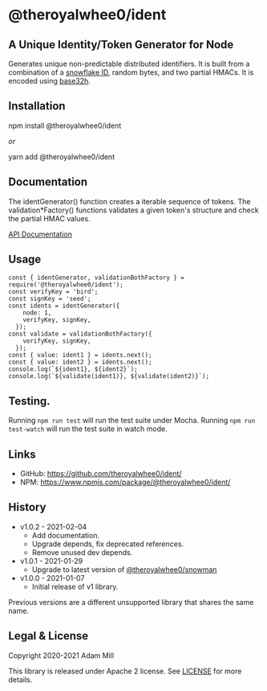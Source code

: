 # @theroyalwhee0/ident

## A Unique Identity/Token Generator for Node
Generates unique non-predictable distributed identifiers.
It is built from a combination of a [snowflake ID](https://github.com/theroyalwhee0/snowman/), random bytes, and two partial HMACs. It is encoded using [base32h](https://base32h.github.io/).


## Installation
npm install @theroyalwhee0/ident

*or*

yarn add @theroyalwhee0/ident


## Documentation
The identGenerator() function creates a iterable sequence of tokens. The validation*Factory() functions validates a given token's structure and check the partial HMAC values.

[API Documentation](https://theroyalwhee0.github.io/ident/)


## Usage
```
const { identGenerator, validationBothFactory } = require('@theroyalwhee0/ident');
const verifyKey = 'bird';
const signKey = 'seed';
const idents = identGenerator({
    node: 1,
    verifyKey, signKey,
  });
const validate = validationBothFactory({
    verifyKey, signKey,
  });
const { value: ident1 } = idents.next();
const { value: ident2 } = idents.next();
console.log(`${ident1}, ${ident2}`);
console.log(`${validate(ident1)}, ${validate(ident2)}`);
```

## Testing.
Running ```npm run test``` will run the test suite under Mocha. Running ```npm run test-watch``` will run the test suite in watch mode.


## Links
- GitHub: https://github.com/theroyalwhee0/ident/
- NPM: https://www.npmjs.com/package/@theroyalwhee0/ident/


## History
- v1.0.2 - 2021-02-04
  - Add documentation.
  - Upgrade depends, fix deprecated references.
  - Remove unused dev depends.
- v1.0.1 - 2021-01-29
  - Upgrade to latest version of [@theroyalwhee0/snowman](https://www.npmjs.com/package/@theroyalwhee0/snowman/)
- v1.0.0 - 2021-01-07
  - Initial release of v1 library.

 Previous versions are a different unsupported library that shares the same name.


## Legal & License
Copyright 2020-2021 Adam Mill

This library is released under Apache 2 license. See [LICENSE](https://github.com/theroyalwhee0/ident/blob/master/LICENSE) for more details.
